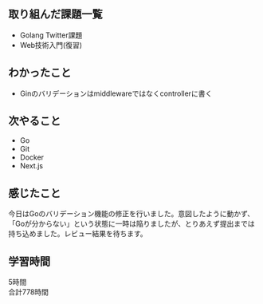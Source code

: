 ## 取り組んだ課題一覧
- Golang Twitter課題
- Web技術入門(復習)

## わかったこと
- Ginのバリデーションはmiddlewareではなくcontrollerに書く

## 次やること
- Go
- Git
- Docker
- Next.js

## 感じたこと
今日はGoのバリデーション機能の修正を行いました。意図したように動かず、「Goが分からない」という状態に一時は陥りましたが、とりあえず提出までは持ち込めました。レビュー結果を待ちます。


## 学習時間
5時間<br />
合計778時間
